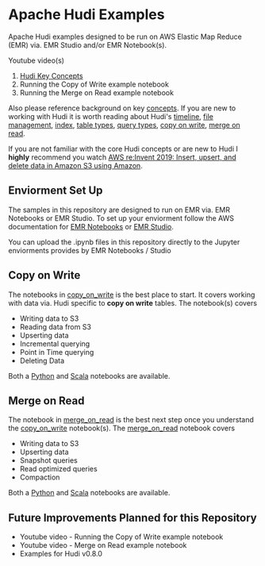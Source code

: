 # Apache Hudi Examples
Apache Hudi examples designed to be run on AWS Elastic Map Reduce (EMR) via. EMR Studio and/or EMR Notebook(s).

Youtube video(s)
1. [Hudi Key Concepts][15]
2. Running the Copy of Write example notebook
3. Running the Merge on Read example notebook

Also please reference background on key [concepts][1]. If you are new to working with Hudi it is worth reading about Hudi's [timeline][2], [file management][3], [index][4], [table types][5], [query types][6], [copy on write][7], [merge on read][8].

If you are not familiar with the core Hudi concepts or are new to Hudi I **highly** recommend you watch [AWS re:Invent 2019: Insert, upsert, and delete data in Amazon S3 using Amazon][15].

## Enviorment Set Up

The samples in this repository are designed to run on EMR via. EMR Notebooks or EMR Studio. To set up your enviorment follow the AWS documentation for [EMR Notebooks][10] or [EMR Studio][11]. 

You can upload the .ipynb files in this repository directly to the Jupyter enviorments provides by EMR Notebooks / Studio

## Copy on Write
The notebooks in [copy_on_write][9] is the best place to start. It covers working with data via. Hudi specific to **copy on write** tables. The notebook(s) covers
* Writing data to S3 
* Reading data from S3
* Upserting data
* Incremental querying
* Point in Time querying
* Deleting Data

Both a [Python][12] and [Scala][13] notebooks are available.
## Merge on Read

The notebook in [merge_on_read][14] is the best next step once you understand the [copy_on_write][9] notebook(s). The [merge_on_read][14] notebook covers
* Writing data to S3
* Upserting data
* Snapshot queries
* Read optimized queries
* Compaction

Both a [Python][16] and [Scala][17] notebooks are available.

## Future Improvements Planned for this Repository
* Youtube video - Running the Copy of Write example notebook
* Youtube video - Merge on Read example notebook
* Examples for Hudi v0.8.0

[1]:https://hudi.apache.org/docs/concepts/
[2]:https://hudi.apache.org/docs/concepts/#timeline
[3]:https://hudi.apache.org/docs/concepts/#file-management
[4]:https://hudi.apache.org/docs/concepts/#index
[5]:https://hudi.apache.org/docs/concepts/#table-types
[6]:https://hudi.apache.org/docs/concepts/#query-types
[7]:https://hudi.apache.org/docs/concepts/#copy-on-write-table
[8]:https://hudi.apache.org/docs/concepts/#merge-on-read-table
[9]:https://github.com/ev2900/Hudi_Elastic_Map_Reduce/tree/main/copy_on_write
[10]:https://docs.aws.amazon.com/emr/latest/ManagementGuide/emr-managed-notebooks.html
[11]:https://docs.aws.amazon.com/emr/latest/ManagementGuide/emr-studio.html
[12]:https://github.com/ev2900/Hudi_Elastic_Map_Reduce/blob/main/copy_on_write/Python/Hudi%20v0.7.0
[13]:https://github.com/ev2900/Hudi_Elastic_Map_Reduce/blob/main/copy_on_write/Scala/Hudi%20v0.7.0
[14]:https://github.com/ev2900/Hudi_Elastic_Map_Reduce/tree/main/merge_on_read
[15]:https://www.youtube.com/watch?v=_ckNyL_Nr1A
[16]:https://github.com/ev2900/Hudi_Elastic_Map_Reduce/tree/main/merge_on_read/Python/Hudi%20v0.7.0
[17]:https://github.com/ev2900/Hudi_Elastic_Map_Reduce/tree/main/merge_on_read/Scala/Hudi%20v0.7.0
